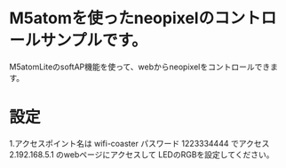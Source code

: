 # M5atomを使ったneopixelのコントロールサンプルです。

M5atomLiteのsoftAP機能を使って、webからneopixelをコントロールできます。

# 設定
1.アクセスポイント名は wifi-coaster
  パスワード 1223334444
  でアクセス
2.192.168.5.1 のwebページにアクセスして
  LEDのRGBを設定してください。
